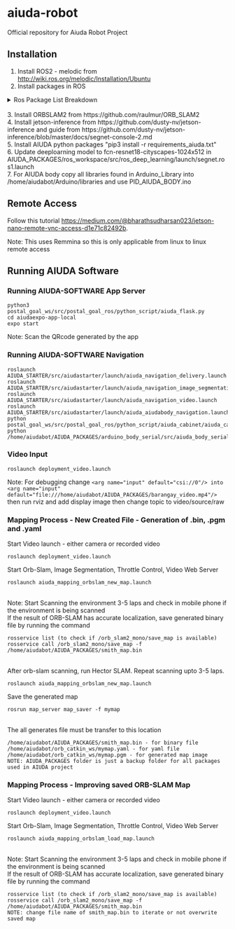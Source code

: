 # aiuda-robot
Official repository for Aiuda Robot Project

## Installation
1. Install ROS2 - melodic from http://wiki.ros.org/melodic/Installation/Ubuntu
2. Install packages in ROS
<details>
<summary>Ros Package List Breakdown</summary>
<br>ORB_SLAM2 /opt/ros/melodic/share/ORB_SLAM2
<br>actionlib /opt/ros/melodic/share/actionlib
<br>actionlib_msgs /opt/ros/melodic/share/actionlib_msgs
<br>actionlib_tutorials /opt/ros/melodic/share/actionlib_tutorials
<br>aiuda_body_serial /home/aiudabot/AIUDA_PACKAGES/arduino_body_serial/src/aiuda_body_serial
<br>aiuda_throttle_package /home/aiudabot/AIUDA_PACKAGES/opencv_ros_package/src/aiuda_throttle_package
<br>aiudastarter /home/aiudabot/AIUDA_PACKAGES/AIUDA_STARTER/src/aiudastarter
<br>amcl /opt/ros/melodic/share/amcl
<br>angles /opt/ros/melodic/share/angles
<br>async_web_server_cpp /opt/ros/melodic/share/async_web_server_cpp
<br>base_local_planner /opt/ros/melodic/share/base_local_planner
<br>bond /opt/ros/melodic/share/bond
<br>bondcpp /opt/ros/melodic/share/bondcpp
<br>bondpy /opt/ros/melodic/share/bondpy
<br>camera_calibration /opt/ros/melodic/share/camera_calibration
<br>camera_calibration_parsers /opt/ros/melodic/share/camera_calibration_parsers
<br>camera_info_manager /opt/ros/melodic/share/camera_info_manager
<br>carrot_planner /opt/ros/melodic/share/carrot_planner
<br>catkin /opt/ros/melodic/share/catkin
<br>class_loader /opt/ros/melodic/share/class_loader
<br>clear_costmap_recovery /opt/ros/melodic/share/clear_costmap_recovery
<br>clock_relay /opt/ros/melodic/share/clock_relay
<br>cmake_modules /opt/ros/melodic/share/cmake_modules
<br>compressed_depth_image_transport /opt/ros/melodic/share/compressed_depth_image_transport
<br>compressed_image_transport /opt/ros/melodic/share/compressed_image_transport
<br>control_msgs /opt/ros/melodic/share/control_msgs
<br>control_toolbox /opt/ros/melodic/share/control_toolbox
<br>controller_interface /opt/ros/melodic/share/controller_interface
<br>controller_manager /opt/ros/melodic/share/controller_manager
<br>controller_manager_msgs /opt/ros/melodic/share/controller_manager_msgs
<br>costmap_2d /opt/ros/melodic/share/costmap_2d
<br>cpp_common /opt/ros/melodic/share/cpp_common
<br>cv_bridge /opt/ros/melodic/share/cv_bridge
<br>depth_image_proc /opt/ros/melodic/share/depth_image_proc
<br>diagnostic_aggregator /opt/ros/melodic/share/diagnostic_aggregator
<br>diagnostic_analysis /opt/ros/melodic/share/diagnostic_analysis
<br>diagnostic_common_diagnostics /opt/ros/melodic/share/diagnostic_common_diagnostics
<br>diagnostic_msgs /opt/ros/melodic/share/diagnostic_msgs
<br>diagnostic_updater /opt/ros/melodic/share/diagnostic_updater
<br>diff_drive_controller /opt/ros/melodic/share/diff_drive_controller
<br>dwa_local_planner /opt/ros/melodic/share/dwa_local_planner
<br>dynamic_reconfigure /opt/ros/melodic/share/dynamic_reconfigure
<br>eigen_conversions /opt/ros/melodic/share/eigen_conversions
<br>fake_localization /opt/ros/melodic/share/fake_localization
<br>filters /opt/ros/melodic/share/filters
<br>forward_command_controller /opt/ros/melodic/share/forward_command_controller
<br>gazebo_dev /opt/ros/melodic/share/gazebo_dev
<br>gazebo_msgs /opt/ros/melodic/share/gazebo_msgs
<br>gazebo_plugins /opt/ros/melodic/share/gazebo_plugins
<br>gazebo_ros /opt/ros/melodic/share/gazebo_ros
<br>gazebo_ros_control /opt/ros/melodic/share/gazebo_ros_control
<br>gencpp /opt/ros/melodic/share/gencpp
<br>geneus /opt/ros/melodic/share/geneus
<br>genlisp /opt/ros/melodic/share/genlisp
<br>genmsg /opt/ros/melodic/share/genmsg
<br>gennodejs /opt/ros/melodic/share/gennodejs
<br>genpy /opt/ros/melodic/share/genpy
<br>geographic_msgs /opt/ros/melodic/share/geographic_msgs
<br>geometry_msgs /opt/ros/melodic/share/geometry_msgs
<br>gl_dependency /opt/ros/melodic/share/gl_dependency
<br>global_planner /opt/ros/melodic/share/global_planner
<br>gmapping /opt/ros/melodic/share/gmapping
<br>hardware_interface /opt/ros/melodic/share/hardware_interface
<br>hector_compressed_map_transport /home/aiudabot/AIUDA_PACKAGES/hector_slam_package/src/hector_slam/hector_compressed_map_transport
<br>hector_geotiff /home/aiudabot/AIUDA_PACKAGES/hector_slam_package/src/hector_slam/hector_geotiff
<br>hector_geotiff_launch /home/aiudabot/AIUDA_PACKAGES/hector_slam_package/src/hector_slam/hector_geotiff_launch
<br>hector_geotiff_plugins /home/aiudabot/AIUDA_PACKAGES/hector_slam_package/src/hector_slam/hector_geotiff_plugins
<br>hector_imu_attitude_to_tf /home/aiudabot/AIUDA_PACKAGES/hector_slam_package/src/hector_slam/hector_imu_attitude_to_tf
<br>hector_imu_tools /home/aiudabot/AIUDA_PACKAGES/hector_slam_package/src/hector_slam/hector_imu_tools
<br>hector_map_server /home/aiudabot/AIUDA_PACKAGES/hector_slam_package/src/hector_slam/hector_map_server
<br>hector_map_tools /home/aiudabot/AIUDA_PACKAGES/hector_slam_package/src/hector_slam/hector_map_tools
<br>hector_mapping /home/aiudabot/AIUDA_PACKAGES/hector_slam_package/src/hector_slam/hector_mapping
<br>hector_marker_drawing /home/aiudabot/AIUDA_PACKAGES/hector_slam_package/src/hector_slam/hector_marker_drawing
<br>hector_nav_msgs /home/aiudabot/AIUDA_PACKAGES/hector_slam_package/src/hector_slam/hector_nav_msgs
<br>hector_slam_launch /home/aiudabot/AIUDA_PACKAGES/hector_slam_package/src/hector_slam/hector_slam_launch
<br>hector_trajectory_server /home/aiudabot/AIUDA_PACKAGES/hector_slam_package/src/hector_slam/hector_trajectory_server
<br>husky_base /home/aiudabot/AIUDA_PACKAGES/husky_ros_package/src/husky/husky_base
<br>husky_bringup /home/aiudabot/AIUDA_PACKAGES/husky_ros_package/src/husky/husky_bringup
<br>husky_control /home/aiudabot/AIUDA_PACKAGES/husky_ros_package/src/husky/husky_control
<br>husky_description /home/aiudabot/AIUDA_PACKAGES/husky_ros_package/src/husky/husky_description
<br>husky_gazebo /home/aiudabot/AIUDA_PACKAGES/husky_ros_package/src/husky/husky_gazebo
<br>husky_msgs /home/aiudabot/AIUDA_PACKAGES/husky_ros_package/src/husky/husky_msgs
<br>husky_navigation /home/aiudabot/AIUDA_PACKAGES/husky_ros_package/src/husky/husky_navigation
<br>husky_viz /home/aiudabot/AIUDA_PACKAGES/husky_ros_package/src/husky/husky_viz
<br>image_geometry /opt/ros/melodic/share/image_geometry
<br>image_proc /opt/ros/melodic/share/image_proc
<br>image_publisher /opt/ros/melodic/share/image_publisher
<br>image_rotate /opt/ros/melodic/share/image_rotate
<br>image_transport /opt/ros/melodic/share/image_transport
<br>image_view /opt/ros/melodic/share/image_view
<br>imu_complementary_filter /opt/ros/melodic/share/imu_complementary_filter
<br>interactive_marker_tutorials /opt/ros/melodic/share/interactive_marker_tutorials
<br>interactive_marker_twist_server /opt/ros/melodic/share/interactive_marker_twist_server
<br>interactive_markers /opt/ros/melodic/share/interactive_markers
<br>joint_limits_interface /opt/ros/melodic/share/joint_limits_interface
<br>joint_state_controller /opt/ros/melodic/share/joint_state_controller
<br>joint_state_publisher /opt/ros/melodic/share/joint_state_publisher
<br>joint_state_publisher_gui /opt/ros/melodic/share/joint_state_publisher_gui
<br>joint_trajectory_controller /opt/ros/melodic/share/joint_trajectory_controller
<br>joy /opt/ros/melodic/share/joy
<br>kdl_conversions /opt/ros/melodic/share/kdl_conversions
<br>kdl_parser /opt/ros/melodic/share/kdl_parser
<br>kdl_parser_py /opt/ros/melodic/share/kdl_parser_py
<br>laser_assembler /opt/ros/melodic/share/laser_assembler
<br>laser_filters /opt/ros/melodic/share/laser_filters
<br>laser_geometry /opt/ros/melodic/share/laser_geometry
<br>librviz_tutorial /opt/ros/melodic/share/librviz_tutorial
<br>lms1xx /opt/ros/melodic/share/lms1xx
<br>map_msgs /opt/ros/melodic/share/map_msgs
<br>map_server /opt/ros/melodic/share/map_server
<br>master_discovery_fkie /opt/ros/melodic/share/master_discovery_fkie
<br>master_sync_fkie /opt/ros/melodic/share/master_sync_fkie
<br>media_export /opt/ros/melodic/share/media_export
<br>message_filters /opt/ros/melodic/share/message_filters
<br>message_generation /opt/ros/melodic/share/message_generation
<br>message_relay /opt/ros/melodic/share/message_relay
<br>message_runtime /opt/ros/melodic/share/message_runtime
<br>mk /opt/ros/melodic/share/mk
<br>move_base /opt/ros/melodic/share/move_base
<br>move_base_msgs /opt/ros/melodic/share/move_base_msgs
<br>move_slow_and_clear /opt/ros/melodic/share/move_slow_and_clear
<br>mpu_6050_driver /home/aiudabot/AIUDA_PACKAGES/mpu_ws/src/mpu_6050_driver
<br>multimaster_launch /opt/ros/melodic/share/multimaster_launch
<br>multimaster_msgs /opt/ros/melodic/share/multimaster_msgs
<br>multimaster_msgs_fkie /opt/ros/melodic/share/multimaster_msgs_fkie
<br>nav_core /opt/ros/melodic/share/nav_core
<br>nav_msgs /opt/ros/melodic/share/nav_msgs
<br>navfn /opt/ros/melodic/share/navfn
<br>nodelet /opt/ros/melodic/share/nodelet
<br>nodelet_topic_tools /opt/ros/melodic/share/nodelet_topic_tools
<br>nodelet_tutorial_math /opt/ros/melodic/share/nodelet_tutorial_math
<br>openslam_gmapping /opt/ros/melodic/share/openslam_gmapping
<br>orb_slam2_ros /home/aiudabot/orb_catkin_ws/src/orb_slam_2_ros
<br>orocos_kdl /opt/ros/melodic/share/orocos_kdl
<br>pcl_conversions /opt/ros/melodic/share/pcl_conversions
<br>pcl_msgs /opt/ros/melodic/share/pcl_msgs
<br>pcl_ros /opt/ros/melodic/share/pcl_ros
<br>pluginlib /opt/ros/melodic/share/pluginlib
<br>pluginlib_tutorials /opt/ros/melodic/share/pluginlib_tutorials
<br>pointcloud_to_laserscan /opt/ros/melodic/share/pointcloud_to_laserscan
<br>polled_camera /opt/ros/melodic/share/polled_camera
<br>position_controllers /opt/ros/melodic/share/position_controllers
<br>postal_goal_ros /home/aiudabot/AIUDA_PACKAGES/postal_goal_ws/src/postal_goal_ros
<br>python_orocos_kdl /opt/ros/melodic/share/python_orocos_kdl
<br>python_qt_binding /opt/ros/melodic/share/python_qt_binding
<br>qt_dotgraph /opt/ros/melodic/share/qt_dotgraph
<br>qt_gui /opt/ros/melodic/share/qt_gui
<br>qt_gui_cpp /opt/ros/melodic/share/qt_gui_cpp
<br>qt_gui_py_common /opt/ros/melodic/share/qt_gui_py_common
<br>qwt_dependency /opt/ros/melodic/share/qwt_dependency
<br>realsense2_description /opt/ros/melodic/share/realsense2_description
<br>realtime_tools /opt/ros/melodic/share/realtime_tools
<br>resource_retriever /opt/ros/melodic/share/resource_retriever
<br>robot_localization /opt/ros/melodic/share/robot_localization
<br>robot_setup_tf /home/aiudabot/tf_catkin_ws/src/robot_setup_tf
<br>robot_state_publisher /opt/ros/melodic/share/robot_state_publisher
<br>ros_deep_learning /home/aiudabot/AIUDA_PACKAGES/ros_workspace/src/ros_deep_learning
<br>ros_environment /opt/ros/melodic/share/ros_environment
<br>rosbag /opt/ros/melodic/share/rosbag
<br>rosbag_migration_rule /opt/ros/melodic/share/rosbag_migration_rule
<br>rosbag_storage /opt/ros/melodic/share/rosbag_storage
<br>rosbash /opt/ros/melodic/share/rosbash
<br>rosboost_cfg /opt/ros/melodic/share/rosboost_cfg
<br>rosbuild /opt/ros/melodic/share/rosbuild
<br>rosclean /opt/ros/melodic/share/rosclean
<br>rosconsole /opt/ros/melodic/share/rosconsole
<br>rosconsole_bridge /opt/ros/melodic/share/rosconsole_bridge
<br>roscpp /opt/ros/melodic/share/roscpp
<br>roscpp_serialization /opt/ros/melodic/share/roscpp_serialization
<br>roscpp_traits /opt/ros/melodic/share/roscpp_traits
<br>roscpp_tutorials /opt/ros/melodic/share/roscpp_tutorials
<br>roscreate /opt/ros/melodic/share/roscreate
<br>rosgraph /opt/ros/melodic/share/rosgraph
<br>rosgraph_msgs /opt/ros/melodic/share/rosgraph_msgs
<br>roslang /opt/ros/melodic/share/roslang
<br>roslaunch /opt/ros/melodic/share/roslaunch
<br>roslib /opt/ros/melodic/share/roslib
<br>roslint /opt/ros/melodic/share/roslint
<br>roslisp /opt/ros/melodic/share/roslisp
<br>roslz4 /opt/ros/melodic/share/roslz4
<br>rosmake /opt/ros/melodic/share/rosmake
<br>rosmaster /opt/ros/melodic/share/rosmaster
<br>rosmsg /opt/ros/melodic/share/rosmsg
<br>rosnode /opt/ros/melodic/share/rosnode
<br>rosout /opt/ros/melodic/share/rosout
<br>rospack /opt/ros/melodic/share/rospack
<br>rosparam /opt/ros/melodic/share/rosparam
<br>rospy /opt/ros/melodic/share/rospy
<br>rospy_tutorials /opt/ros/melodic/share/rospy_tutorials
<br>rosservice /opt/ros/melodic/share/rosservice
<br>rostest /opt/ros/melodic/share/rostest
<br>rostime /opt/ros/melodic/share/rostime
<br>rostopic /opt/ros/melodic/share/rostopic
<br>rosunit /opt/ros/melodic/share/rosunit
<br>roswtf /opt/ros/melodic/share/roswtf
<br>rotate_recovery /opt/ros/melodic/share/rotate_recovery
<br>rqt_action /opt/ros/melodic/share/rqt_action
<br>rqt_bag /opt/ros/melodic/share/rqt_bag
<br>rqt_bag_plugins /opt/ros/melodic/share/rqt_bag_plugins
<br>rqt_console /opt/ros/melodic/share/rqt_console
<br>rqt_dep /opt/ros/melodic/share/rqt_dep
<br>rqt_graph /opt/ros/melodic/share/rqt_graph
<br>rqt_gui /opt/ros/melodic/share/rqt_gui
<br>rqt_gui_cpp /opt/ros/melodic/share/rqt_gui_cpp
<br>rqt_gui_py /opt/ros/melodic/share/rqt_gui_py
<br>rqt_image_view /opt/ros/melodic/share/rqt_image_view
<br>rqt_launch /opt/ros/melodic/share/rqt_launch
<br>rqt_logger_level /opt/ros/melodic/share/rqt_logger_level
<br>rqt_moveit /opt/ros/melodic/share/rqt_moveit
<br>rqt_msg /opt/ros/melodic/share/rqt_msg
<br>rqt_nav_view /opt/ros/melodic/share/rqt_nav_view
<br>rqt_plot /opt/ros/melodic/share/rqt_plot
<br>rqt_pose_view /opt/ros/melodic/share/rqt_pose_view
<br>rqt_publisher /opt/ros/melodic/share/rqt_publisher
<br>rqt_py_common /opt/ros/melodic/share/rqt_py_common
<br>rqt_py_console /opt/ros/melodic/share/rqt_py_console
<br>rqt_reconfigure /opt/ros/melodic/share/rqt_reconfigure
<br>rqt_robot_dashboard /opt/ros/melodic/share/rqt_robot_dashboard
<br>rqt_robot_monitor /opt/ros/melodic/share/rqt_robot_monitor
<br>rqt_robot_steering /opt/ros/melodic/share/rqt_robot_steering
<br>rqt_runtime_monitor /opt/ros/melodic/share/rqt_runtime_monitor
<br>rqt_rviz /opt/ros/melodic/share/rqt_rviz
<br>rqt_service_caller /opt/ros/melodic/share/rqt_service_caller
<br>rqt_shell /opt/ros/melodic/share/rqt_shell
<br>rqt_srv /opt/ros/melodic/share/rqt_srv
<br>rqt_tf_tree /opt/ros/melodic/share/rqt_tf_tree
<br>rqt_top /opt/ros/melodic/share/rqt_top
<br>rqt_topic /opt/ros/melodic/share/rqt_topic
<br>rqt_web /opt/ros/melodic/share/rqt_web
<br>rviz /opt/ros/melodic/share/rviz
<br>rviz_imu_plugin /opt/ros/melodic/share/rviz_imu_plugin
<br>rviz_plugin_tutorials /opt/ros/melodic/share/rviz_plugin_tutorials
<br>rviz_python_tutorial /opt/ros/melodic/share/rviz_python_tutorial
<br>self_test /opt/ros/melodic/share/self_test
<br>sensor_msgs /opt/ros/melodic/share/sensor_msgs
<br>set_point /home/aiudabot/AIUDA_PACKAGES/pose_estimate_ws/src/set_point
<br>shape_msgs /opt/ros/melodic/share/shape_msgs
<br>smach /opt/ros/melodic/share/smach
<br>smach_msgs /opt/ros/melodic/share/smach_msgs
<br>smach_ros /opt/ros/melodic/share/smach_ros
<br>smclib /opt/ros/melodic/share/smclib
<br>stage /opt/ros/melodic/share/stage
<br>stage_ros /opt/ros/melodic/share/stage_ros
<br>std_msgs /opt/ros/melodic/share/std_msgs
<br>std_srvs /opt/ros/melodic/share/std_srvs
<br>stereo_image_proc /opt/ros/melodic/share/stereo_image_proc
<br>stereo_msgs /opt/ros/melodic/share/stereo_msgs
<br>teleop_twist_joy /opt/ros/melodic/share/teleop_twist_joy
<br>teleop_twist_keyboard /home/aiudabot/AIUDA_PACKAGES/teleop_catkin_ws/src/teleop_twist_keyboard
<br>tf /opt/ros/melodic/share/tf
<br>tf2 /opt/ros/melodic/share/tf2
<br>tf2_eigen /opt/ros/melodic/share/tf2_eigen
<br>tf2_geometry_msgs /opt/ros/melodic/share/tf2_geometry_msgs
<br>tf2_kdl /opt/ros/melodic/share/tf2_kdl
<br>tf2_msgs /opt/ros/melodic/share/tf2_msgs
<br>tf2_py /opt/ros/melodic/share/tf2_py
<br>tf2_relay /opt/ros/melodic/share/tf2_relay
<br>tf2_ros /opt/ros/melodic/share/tf2_ros
<br>tf2_sensor_msgs /opt/ros/melodic/share/tf2_sensor_msgs
<br>tf_conversions /opt/ros/melodic/share/tf_conversions
<br>theora_image_transport /opt/ros/melodic/share/theora_image_transport
<br>topic_tools /opt/ros/melodic/share/topic_tools
<br>trajectory_msgs /opt/ros/melodic/share/trajectory_msgs
<br>transmission_interface /opt/ros/melodic/share/transmission_interface
<br>turtle_actionlib /opt/ros/melodic/share/turtle_actionlib
<br>turtle_tf /opt/ros/melodic/share/turtle_tf
<br>turtle_tf2 /opt/ros/melodic/share/turtle_tf2
<br>turtlebot3_bringup /home/aiudabot/turtlebot_ws/src/turtlebot3/turtlebot3_bringup
<br>turtlebot3_description /home/aiudabot/turtlebot_ws/src/turtlebot3/turtlebot3_description
<br>turtlebot3_example /home/aiudabot/turtlebot_ws/src/turtlebot3/turtlebot3_example
<br>turtlebot3_fake /home/aiudabot/turtlebot_ws/src/turtlebot3_simulations/turtlebot3_fake
<br>turtlebot3_gazebo /home/aiudabot/turtlebot_ws/src/turtlebot3_simulations/turtlebot3_gazebo
<br>turtlebot3_msgs /home/aiudabot/turtlebot_ws/src/turtlebot3_msgs
<br>turtlebot3_navigation /home/aiudabot/turtlebot_ws/src/turtlebot3/turtlebot3_navigation
<br>turtlebot3_slam /home/aiudabot/turtlebot_ws/src/turtlebot3/turtlebot3_slam
<br>turtlebot3_teleop /home/aiudabot/turtlebot_ws/src/turtlebot3/turtlebot3_teleop
<br>turtlesim /opt/ros/melodic/share/turtlesim
<br>twist_mux /opt/ros/melodic/share/twist_mux
<br>twist_mux_msgs /opt/ros/melodic/share/twist_mux_msgs
<br>urdf /opt/ros/melodic/share/urdf
<br>urdf_parser_plugin /opt/ros/melodic/share/urdf_parser_plugin
<br>urdf_sim_tutorial /opt/ros/melodic/share/urdf_sim_tutorial
<br>urdf_tutorial /opt/ros/melodic/share/urdf_tutorial
<br>urdfdom_py /opt/ros/melodic/share/urdfdom_py
<br>uuid_msgs /opt/ros/melodic/share/uuid_msgs
<br>velodyne_description /opt/ros/melodic/share/velodyne_description
<br>video_stream_opencv /home/aiudabot/AIUDA_PACKAGES/video_stream_package/src/video_stream_opencv
<br>vision_msgs /opt/ros/melodic/share/vision_msgs
<br>visualization_marker_tutorials /opt/ros/melodic/share/visualization_marker_tutorials
<br>visualization_msgs /opt/ros/melodic/share/visualization_msgs
<br>voxel_grid /opt/ros/melodic/share/voxel_grid
<br>web_video_server /opt/ros/melodic/share/web_video_server
<br>webkit_dependency /opt/ros/melodic/share/webkit_dependency
<br>xacro /opt/ros/melodic/share/xacro
<br>xmlrpcpp /opt/ros/melodic/share/xmlrpcpp
</details>
<br> 3. Install ORBSLAM2 from  https://github.com/raulmur/ORB_SLAM2
<br> 4. Install jetson-inference from https://github.com/dusty-nv/jetson-inference and guide from https://github.com/dusty-nv/jetson-inference/blob/master/docs/segnet-console-2.md
<br> 5. Install AIUDA python packages "pip3 install -r requirements_aiuda.txt"
<br> 6. Update deeploarning model to fcn-resnet18-cityscapes-1024x512 in AIUDA_PACKAGES/ros_workspace/src/ros_deep_learning/launch/segnet.ros1.launch
<br> 7. For AIUDA body copy all libraries found in Arduino_Library into  /home/aiudabot/Arduino/libraries and use PID_AIUDA_BODY.ino 


## Remote Access
Follow this tutorial https://medium.com/@bharathsudharsan023/jetson-nano-remote-vnc-access-d1e71c82492b.

Note: This uses Remmina so this is only applicable from linux to linux remote access

## Running AIUDA Software
### Running AIUDA-SOFTWARE App Server
```
python3 postal_goal_ws/src/postal_goal_ros/python_script/aiuda_flask.py
cd aiudaexpo-app-local
expo start
```
Note: Scan the QRcode generated by the app
### Running AIUDA-SOFTWARE Navigation
```
roslaunch AIUDA_STARTER/src/aiudastarter/launch/aiuda_navigation_delivery.launch
roslaunch AIUDA_STARTER/src/aiudastarter/launch/aiuda_navigation_image_segmentation_orbslam.launch
roslaunch AIUDA_STARTER/src/aiudastarter/launch/aiuda_navigation_video.launch
roslaunch AIUDA_STARTER/src/aiudastarter/launch/aiuda_aiudabody_navigation.launch
python postal_goal_ws/src/postal_goal_ros/python_script/aiuda_cabinet/aiuda_cabinet_serial.py
python /home/aiudabot/AIUDA_PACKAGES/arduino_body_serial/src/aiuda_body_serial/script/arduino_serial.py
```



### Video Input
```
roslaunch deployment_video.launch
```
Note: 
For debugging change `<arg name="input" default="csi://0"/> into <arg name="input" default="file:///home/aiudabot/AIUDA_PACKAGES/barangay_video.mp4"/>` then run rviz and add display image then change topic to video/source/raw

### Mapping Process - New Created File - Generation of .bin, .pgm and .yaml
Start Video launch - either camera or recorded video
```
roslaunch deployment_video.launch
```
Start Orb-Slam, Image Segmentation, Throttle Control, Video Web Server
```
roslaunch aiuda_mapping_orbslam_new_map.launch
```
<br>Note: Start Scanning the environment 3-5 laps and check in mobile phone if the environment is being scanned 
<br> If the result of ORB-SLAM has accurate localization, save generated binary file by running the command
```
rosservice list (to check if /orb_slam2_mono/save_map is available)
rosservice call /orb_slam2_mono/save_map -f /home/aiudabot/AIUDA_PACKAGES/smith_map.bin
```
<br> After orb-slam scanning, run Hector SLAM. Repeat scanning upto 3-5 laps.
```
roslaunch aiuda_mapping_orbslam_new_map.launch
```
Save the generated map 
```
rosrun map_server map_saver -f mymap
```
<br> The all generates file must be transfer to this location
```
/home/aiudabot/AIUDA_PACKAGES/smith_map.bin - for binary file
/home/aiudabot/orb_catkin_ws/mymap.yaml - for yaml file
/home/aiudabot/orb_catkin_ws/mymap.pgm - for generated map image
NOTE: AIUDA_PACKAGES folder is just a backup folder for all packages used in AIUDA project
```

### Mapping Process -  Improving saved ORB-SLAM Map
Start Video launch - either camera or recorded video
```
roslaunch deployment_video.launch
```
Start Orb-Slam, Image Segmentation, Throttle Control, Video Web Server
```
roslaunch aiuda_mapping_orbslam_load_map.launch
```
<br>Note: Start Scanning the environment 3-5 laps and check in mobile phone if the environment is being scanned 
<br> If the result of ORB-SLAM has accurate localization, save generated binary file by running the command
```
rosservice list (to check if /orb_slam2_mono/save_map is available)
rosservice call /orb_slam2_mono/save_map -f /home/aiudabot/AIUDA_PACKAGES/smith_map.bin
NOTE: change file name of smith_map.bin to iterate or not overwrite saved map
```
